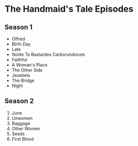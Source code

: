 # The Handmaid's Tale Episodes

## Season 1
* Offred
* Birth Day
* Late
* Nolite Te Bastardes Carborundorum
* Faithful
* A Woman's Place
* The Other Side
* Jezebels
* The Bridge
* Night

## Season 2
1. June
1. Unwomen
1. Baggage
1. Other Women
1. Seeds
1. First Blood
